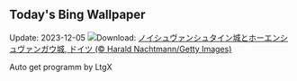 ## Today's Bing Wallpaper
Update: 2023-12-05
![](https://www.bing.com/th?id=OHR.AlpsCastles_JA-JP8376783369_UHD.jpg&w=1000)Download: [ノイシュヴァンシュタイン城とホーエンシュヴァンガウ城, ドイツ (© Harald Nachtmann/Getty Images)](https://www.bing.com/th?id=OHR.AlpsCastles_JA-JP8376783369_UHD.jpg)

Auto get programm by LtgX
